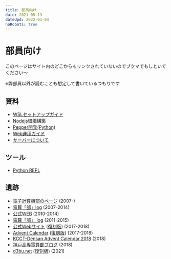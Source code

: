 ```yaml
---
title: 部員向け
date: 2021-05-13
dateUpd: 2022-03-04
noRobots: true
---
```


# 部員向け

このページはサイト内のどこからもリンクされていないのでブクマでもしといてください〜

※弊部員以外が読むことも想定して書いているつもりです

## 資料
<!-- 内容に文句があるならプルリクでも投げてください。 -->

- [WSLセットアップガイド](/docs/wsl2-setup/)
- [Nodejs環境構築](/docs/setup-node/)
- [Pepper開発(Python)](/docs/pepper/)
- [Web運用ガイド](/inner/infra/web/)
- [サーバーについて](/inner/infra/servers/)

## ツール

- [Python REPL](/tools/py)

## 遺跡

- [電子計算機部のページ](http://www.kobe-kosen.ac.jp/groups/densan/) (2007-)
- [電算「部」log](http://kcctdensan.blog118.fc2.com/) (2007-2014)
- [公式WEB](http://www.kobe-kosen.ac.jp/groups/densan/old/) (2010-2014)
- [電算「部」 log](https://web.archive.org/web/20160804005959/http://kcctdensan.sblo.jp/) (2011-2015)
- [公式Webサイト](https://kcctdensan.github.io/) ([復刻版](/old/v0/)) (2017-2018)
- [Advent Calendar](https://kcctdensan.github.io/AdventC.html) ([復刻版](/old/v0/AdventC.html)) (2017-2018)
- [KCCT-Densan Advent Calendar 2018](https://adventar.org/calendars/3555) (2018)
- [神戸高専電算部ブログ](https://kcctdensan.github.io/Blog/) (2018)
- [d3bu.net](https://d3bu.net) ([復刻版](/old/v1/)) (2021)

